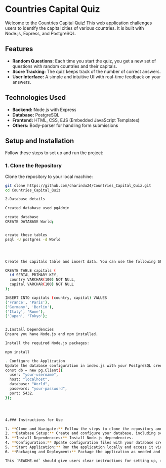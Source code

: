 # Countries Capital Quiz

Welcome to the Countries Capital Quiz! This web application challenges users to identify the capital cities of various countries. It is built with Node.js, Express, and PostgreSQL.

## Features

- **Random Questions:** Each time you start the quiz, you get a new set of questions with random countries and their capitals.
- **Score Tracking:** The quiz keeps track of the number of correct answers.
- **User Interface:** A simple and intuitive UI with real-time feedback on your answers.

## Technologies Used

- **Backend:** Node.js with Express
- **Database:** PostgreSQL
- **Frontend:** HTML, CSS, EJS (Embedded JavaScript Templates)
- **Others:** Body-parser for handling form submissions

## Setup and Installation

Follow these steps to set up and run the project:

### 1. Clone the Repository

Clone the repository to your local machine:

```bash
git clone https://github.com/charindu24/Countries_Capital_Quiz.git
cd Countries_Capital_Quiz

2.Database details

Created database used pgAdmin

create database
CREATE DATABASE World;


create these tables
psql -U postgres -d World




Create the capitals table and insert data. You can use the following SQL commands as an example:

CREATE TABLE capitals (
  id SERIAL PRIMARY KEY,
  country VARCHAR(100) NOT NULL,
  capital VARCHAR(100) NOT NULL
);

INSERT INTO capitals (country, capital) VALUES
('France', 'Paris'),
('Germany', 'Berlin'),
('Italy', 'Rome'),
('Japan', 'Tokyo');


3.Install Dependencies
Ensure you have Node.js and npm installed.

Install the required Node.js packages:

npm install

. Configure the Application
Update the database configuration in index.js with your PostgreSQL credentials:
const db = new pg.Client({
  user: "your-username",
  host: "localhost",
  database: "World",
  password: "your-password",
  port: 5432,
});




4.### Instructions for Use

1. **Clone and Navigate:** Follow the steps to clone the repository and navigate to the project directory.
2. **Database Setup:** Create and configure your database, including schema and data.
3. **Install Dependencies:** Install Node.js dependencies.
4. **Configuration:** Update configuration files with your database credentials.
5. **Start Application:** Run the application locally and access it via a web browser.
6. **Packaging and Deployment:** Package the application as needed and deploy it to a hosting service.

This `README.md` should give users clear instructions for setting up, running, and deploying your Countries Capital Quiz application.


